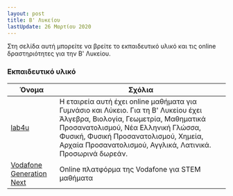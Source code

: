 ```yaml
---
layout: post
title: Β' Λυκείου
lastUpdate: 26 Μαρτίου 2020
---
```


Στη σελίδα αυτή μπορείτε να βρείτε το εκπαιδευτικό υλικό και τις online δραστηριότητες για την Β' Λυκείου.

### Εκπαιδευτικό υλικό

| Όνομα | Σχόλια |
| --- | --- |
| [lab4u](http://www.lab4u.gr/) | Η εταιρεία αυτή έχει online μαθήματα για Γυμνάσιο και Λύκειο. Για τη Β' Λυκείου έχει Άλγεβρα, Βιολογία, Γεωμετρία, Μαθηματικά Προσανατολισμού, Νέα Ελληνική Γλώσσα, Φυσική, Φυσική Προσανατολισμού, Χημεία, Αρχαία Προσανατολισμού, Αγγλικά, Λατινικά. Προσωρινά δωρεάν. |
| [Vodafone Generation Next ](https://www.vodafonegenerationnext.gr/) | Online πλατφόρμα της Vodafone για STEM μαθήματα |